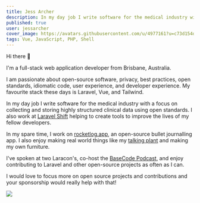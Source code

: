 ```yaml
---
title: Jess Archer
description: In my day job I write software for the medical industry with a focus on collecting and storing highly structured clinical data using open standards. I also work at Laravel Shift helping to create tools to improve the lives of my fellow developers.
published: true
user: jessarcher
cover_image: https://avatars.githubusercontent.com/u/4977161?u=c73d154de23f193bbcefcbdc40594ae84f8661a1&v=4
tags: Vue, JavaScript, PHP, Shell
---
```


Hi there 👋

I'm a full-stack web application developer from Brisbane, Australia.

I am passionate about open-source software, privacy, best practices, open standards, idiomatic code, user experience, and developer experience. My favourite stack these days is Laravel, Vue, and Tailwind.

In my day job I write software for the medical industry with a focus on collecting and storing highly structured clinical data using open standards. I also work at [Laravel Shift](https://laravelshift.com/) helping to create tools to improve the lives of my fellow developers.

In my spare time, I work on [rocketlog.app](https://rocketlog.app), an open-source bullet journalling app. I also enjoy making real world things like my [talking plant](https://www.youtube.com/watch?app=desktop&v=-QyKdW8opks) and making my own furniture.

I've spoken at two Laracon's, co-host the [BaseCode Podcast](https://basecodefieldguide.com/podcast/), and enjoy contributing to Laravel and other open-source projects as often as I can.

I would love to focus more on open source projects and contributions and your sponsorship would really help with that!

![](https://pbs.twimg.com/media/EIS1VLqWoAApWDs?format=jpg&name=medium)